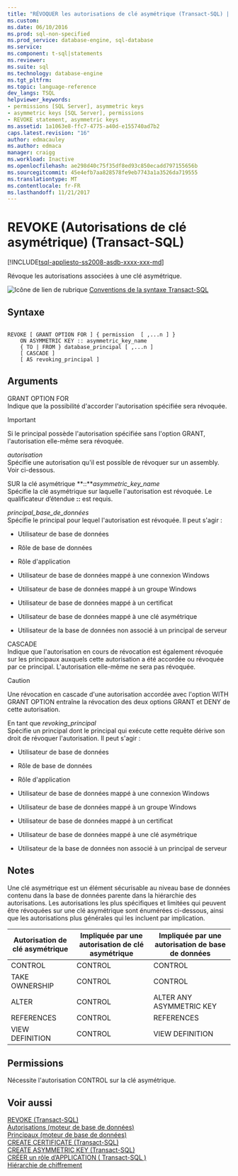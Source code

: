 ```yaml
---
title: "RÉVOQUER les autorisations de clé asymétrique (Transact-SQL) | Documents Microsoft"
ms.custom: 
ms.date: 06/10/2016
ms.prod: sql-non-specified
ms.prod_service: database-engine, sql-database
ms.service: 
ms.component: t-sql|statements
ms.reviewer: 
ms.suite: sql
ms.technology: database-engine
ms.tgt_pltfrm: 
ms.topic: language-reference
dev_langs: TSQL
helpviewer_keywords:
- permissions [SQL Server], asymmetric keys
- asymmetric keys [SQL Server], permissions
- REVOKE statement, asymmetric keys
ms.assetid: 1a1063e8-ffc7-4775-a40d-e155740ad7b2
caps.latest.revision: "16"
author: edmacauley
ms.author: edmaca
manager: craigg
ms.workload: Inactive
ms.openlocfilehash: ae298d40c75f35df8ed93c850ecadd797155656b
ms.sourcegitcommit: 45e4efb7aa828578fe9eb7743a1a3526da719555
ms.translationtype: MT
ms.contentlocale: fr-FR
ms.lasthandoff: 11/21/2017
---
```

# <a name="revoke-asymmetric-key-permissions-transact-sql"></a>REVOKE (Autorisations de clé asymétrique) (Transact-SQL)
[!INCLUDE[tsql-appliesto-ss2008-asdb-xxxx-xxx-md](../../includes/tsql-appliesto-ss2008-asdb-xxxx-xxx-md.md)]

  Révoque les autorisations associées à une clé asymétrique.  
  
 ![Icône de lien de rubrique](../../database-engine/configure-windows/media/topic-link.gif "Icône lien de rubrique") [Conventions de la syntaxe Transact-SQL](../../t-sql/language-elements/transact-sql-syntax-conventions-transact-sql.md)  
  
## <a name="syntax"></a>Syntaxe  
  
```  
  
REVOKE [ GRANT OPTION FOR ] { permission  [ ,...n ] }   
    ON ASYMMETRIC KEY :: asymmetric_key_name   
    { TO | FROM } database_principal [ ,...n ]  
    [ CASCADE ]  
    [ AS revoking_principal ]  
```  
  
## <a name="arguments"></a>Arguments  
 GRANT OPTION FOR  
 Indique que la possibilité d'accorder l'autorisation spécifiée sera révoquée.  
  
> [!IMPORTANT]  
>  Si le principal possède l'autorisation spécifiée sans l'option GRANT, l'autorisation elle-même sera révoquée.  
  
 *autorisation*  
 Spécifie une autorisation qu'il est possible de révoquer sur un assembly. Voir ci-dessous.  
  
 SUR la clé asymétrique **::***asymmetric_key_name*  
 Spécifie la clé asymétrique sur laquelle l'autorisation est révoquée. Le qualificateur d’étendue **::** est requis.  
  
 *principal_base_de_données*  
 Spécifie le principal pour lequel l'autorisation est révoquée. Il peut s'agir :  
  
-   Utilisateur de base de données  
  
-   Rôle de base de données  
  
-   Rôle d'application  
  
-   Utilisateur de base de données mappé à une connexion Windows  
  
-   Utilisateur de base de données mappé à un groupe Windows  
  
-   Utilisateur de base de données mappé à un certificat  
  
-   Utilisateur de base de données mappé à une clé asymétrique  
  
-   Utilisateur de la base de données non associé à un principal de serveur  
  
 CASCADE  
 Indique que l'autorisation en cours de révocation est également révoquée sur les principaux auxquels cette autorisation a été accordée ou révoquée par ce principal. L'autorisation elle-même ne sera pas révoquée.  
  
> [!CAUTION]  
>  Une révocation en cascade d'une autorisation accordée avec l'option WITH GRANT OPTION entraîne la révocation des deux options GRANT et DENY de cette autorisation.  
  
 En tant que *revoking_principal*  
 Spécifie un principal dont le principal qui exécute cette requête dérive son droit de révoquer l'autorisation. Il peut s'agir :  
  
-   Utilisateur de base de données  
  
-   Rôle de base de données  
  
-   Rôle d'application  
  
-   Utilisateur de base de données mappé à une connexion Windows  
  
-   Utilisateur de base de données mappé à un groupe Windows  
  
-   Utilisateur de base de données mappé à un certificat  
  
-   Utilisateur de base de données mappé à une clé asymétrique  
  
-   Utilisateur de la base de données non associé à un principal de serveur  
  
## <a name="remarks"></a>Notes  
 Une clé asymétrique est un élément sécurisable au niveau base de données contenu dans la base de données parente dans la hiérarchie des autorisations. Les autorisations les plus spécifiques et limitées qui peuvent être révoquées sur une clé asymétrique sont énumérées ci-dessous, ainsi que les autorisations plus générales qui les incluent par implication.  
  
|Autorisation de clé asymétrique|Impliquée par une autorisation de clé asymétrique|Impliquée par une autorisation de base de données|  
|-------------------------------|------------------------------------------|------------------------------------|  
|CONTROL|CONTROL|CONTROL|  
|TAKE OWNERSHIP|CONTROL|CONTROL|  
|ALTER|CONTROL|ALTER ANY ASYMMETRIC KEY|  
|REFERENCES|CONTROL|REFERENCES|  
|VIEW DEFINITION|CONTROL|VIEW DEFINITION|  
  
## <a name="permissions"></a>Permissions  
 Nécessite l'autorisation CONTROL sur la clé asymétrique.  
  
## <a name="see-also"></a>Voir aussi  
 [REVOKE &#40;Transact-SQL&#41;](../../t-sql/statements/revoke-transact-sql.md)   
 [Autorisations &#40;moteur de base de données&#41;](../../relational-databases/security/permissions-database-engine.md)   
 [Principaux &#40;moteur de base de données&#41;](../../relational-databases/security/authentication-access/principals-database-engine.md)   
 [CREATE CERTIFICATE &#40;Transact-SQL&#41;](../../t-sql/statements/create-certificate-transact-sql.md)   
 [CREATE ASYMMETRIC KEY &#40;Transact-SQL&#41;](../../t-sql/statements/create-asymmetric-key-transact-sql.md)   
 [CRÉER un rôle d’APPLICATION &#40; Transact-SQL &#41;](../../t-sql/statements/create-application-role-transact-sql.md)   
 [Hiérarchie de chiffrement](../../relational-databases/security/encryption/encryption-hierarchy.md)  
  
  
